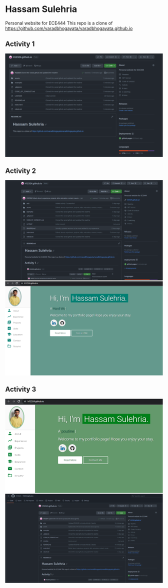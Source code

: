 # Hassam Sulehria

Personal website for ECE444
This repo is a clone of https://github.com/varadbhogayata/varadbhogayata.github.io 

## Activity 1
![Activity 1](acts/act1.png)

## Activity 2
![Activity 2 Repo](acts/act2_2.png)
![Activity 2](acts/act2.png)


## Activity 3
![Activity 3](acts/act3.png)
![Act 3 Repo](acts/act3Repo.png)